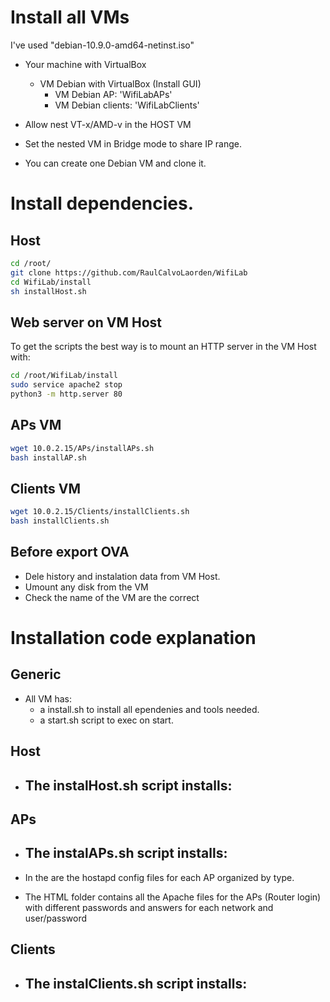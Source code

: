 # Install all VMs

I've used "debian-10.9.0-amd64-netinst.iso"

- Your machine with VirtualBox
    
    - VM Debian with VirtualBox (Install GUI)
        - VM Debian AP: 'WifiLabAPs'
        - VM Debian clients: 'WifiLabClients'
- Allow nest VT-x/AMD-v in the HOST VM
    
- Set the nested VM in Bridge mode to share IP range. 
    
- You can create one Debian VM and clone it.

# Install dependencies.

## Host

```bash
cd /root/
git clone https://github.com/RaulCalvoLaorden/WifiLab
cd WifiLab/install
sh installHost.sh
```

## Web server on VM Host

To get the scripts the best way is to mount an HTTP server in the VM Host with:

```bash
cd /root/WifiLab/install
sudo service apache2 stop
python3 -m http.server 80
```

## APs VM

```bash
wget 10.0.2.15/APs/installAPs.sh
bash installAP.sh
```

## Clients VM

```bash
wget 10.0.2.15/Clients/installClients.sh
bash installClients.sh
```

## Before export OVA

- Dele history and instalation data from VM Host. 
- Umount any disk from the VM
- Check the name of the VM are the correct


# Installation code explanation

##  Generic

- All VM has:
    - a install<NAME>.sh to install all ependenies and tools needed. 
    - a start<NAME>.sh script to exec on start. 

## Host

- The instalHost.sh script installs:
    - 

## APs

- The instalAPs.sh script installs:
    - 

- In the are the hostapd config files for each AP organized by type. 
- The HTML folder contains all the Apache files for the APs (Router login) with different passwords and answers for each network and user/password

## Clients

- The instalClients.sh script installs:
    - 